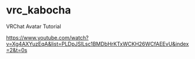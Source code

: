 # vrc_kabocha

VRChat Avatar Tutorial 

https://www.youtube.com/watch?v=Xg4AXYuzEqA&list=PLDpJSlLsc1BMDbHrKTxWCKH26WCfAEEvU&index=2&t=0s